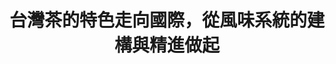 ---
layout: post
title: "台灣茶的特色走向國際，從風味系統的建構與精進做起"
tags:
  - "文化"
  - "共創"
id: 86
thumbnail: "https://img.youtube.com/vi/jPY_E7WU_RE/maxresdefault.jpg"
description: "開放政府第86次協作會議「台灣茶風味系統精進」"
color: "yellow"
publish: "true"
departments:
  - "農委會"
cover:
  link: "https://youtu.be/jPY_E7WU_RE"
introduction:
  content: "農委會茶葉改良場為建立台灣茶葉的風味系統，藉此推廣品茶文化並將台灣茶推向國際，設計了風味輪1.0版先行推廣。為了讓風味系統更貼近品茶專業者、茶葉愛好者及一般消費者的使用情境，茶改場在開放政府聯絡人月會提出「自提案」，透過協作會議的方式蒐集更多元的意見，會議當天透過各方專業的對話與創作，啟發了更豐富的內容與形式，也為風味系統2.0和未來的資料數位化立下厚實的基礎。"
  image: "/images/post/86/1FQ_ACJ2jElqoUZdqHnKLyMqq0Po0W3Gu.png"
join:
  type: "部"
  image: ""
embed:
  - type: "mind_map"
    links:
      - "https://miro.com/app/live-embed/o9J_lZm8QLc=/?moveToViewport=12868,-3835,15008,7099&amp;embedAutoplay=true"
  - type: "ministry_slide"
    links:
      - "https://issuu.com/pdis.tw/docs/1100312_______"
  - type: "host_slide"
    links:
      - "https://issuu.com/pdis.tw/docs/_86-_______________"
pictures:
  - "/images/post/86/1rHCCXssGtIqdMEP542kY0h-I92IKiDbm.png"
  - "/images/post/86/114jhyqJUkI4e4lu9LJ2SsSJ5JOxjtWvI.png"
  - "/images/post/86/1o2OKp8tMoJPwu5WGpr1XFh-oPOp0VxQw.png"
  - "/images/post/86/1pMfjaWSKaE8QtS6xcfGtGj2ubuWc-9e6.png"
blogs:  
---
